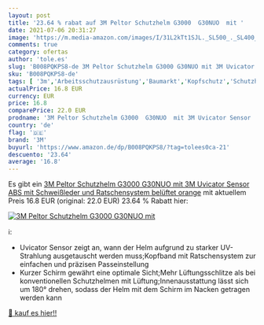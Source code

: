 ```yaml
---
layout: post
title: '23.64 % rabat auf 3M Peltor Schutzhelm G3000  G30NUO  mit '
date: 2021-07-06 20:31:27
image: 'https://m.media-amazon.com/images/I/31L2kTt1SJL._SL500_._SL400_.jpg'
comments: true
category: ofertas
author: 'tole.es'
slug: 'B008PQKPS8-de 3M Peltor Schutzhelm G3000 G30NUO mit 3M Uvicator Sensor...'
sku: 'B008PQKPS8-de'
tags: [ '3m','Arbeitsschutzausrüstung','Baumarkt','Kopfschutz','Schutzhelme','Sicherheitstechnik', ]
actualPrice: 16.8 EUR
currency: EUR
price: 16.8
comparePrice: 22.0 EUR
prodname: '3M Peltor Schutzhelm G3000  G30NUO  mit 3M Uvicator Sensor  ABS  mit Schweißleder und Ratschensystem  belüftet  orange'
country: 'de'
flag: '🇩🇪'
brand: '3M'
buyurl: 'https://www.amazon.de/dp/B008PQKPS8/?tag=tolees0ca-21'
descuento: '23.64'
average: '16.8'
---
```


Es gibt ein [3M Peltor Schutzhelm G3000  G30NUO  mit 3M Uvicator Sensor  ABS  mit Schweißleder und Ratschensystem  belüftet  orange](https://www.amazon.de/dp/B008PQKPS8/?tag=tolees0ca-21) mit aktuellem Preis 16.8 EUR (original: 22.0 EUR) 23.64 % Rabatt hier:

[![3M Peltor Schutzhelm G3000  G30NUO  mit ](https://m.media-amazon.com/images/I/31L2kTt1SJL._SL500_._SL400_.jpg)](https://www.amazon.de/dp/B008PQKPS8/?tag=tolees0ca-21)

ℹ️:

- Uvicator Sensor zeigt an, wann der Helm aufgrund zu starker UV-Strahlung ausgetauscht werden muss;Kopfband mit Ratschensystem zur einfachen und präzisen Passeinstellung
- Kurzer Schirm gewährt eine optimale Sicht;Mehr Lüftungsschlitze als bei konventionellen Schutzhelmen mit Lüftung;Innenausstattung lässt sich um 180° drehen, sodass der Helm mit dem Schirm im Nacken getragen werden kann

[🛒 kauf es hier!!](https://www.amazon.de/dp/B008PQKPS8/?tag=tolees0ca-21)
